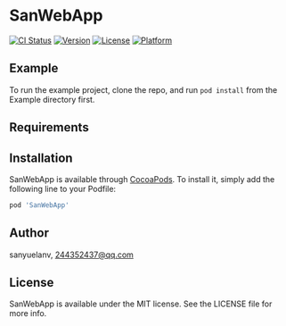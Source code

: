 # SanWebApp

[![CI Status](https://img.shields.io/travis/sanyuelanv/SanWebApp.svg?style=flat)](https://travis-ci.org/sanyuelanv/SanWebApp)
[![Version](https://img.shields.io/cocoapods/v/SanWebApp.svg?style=flat)](https://cocoapods.org/pods/SanWebApp)
[![License](https://img.shields.io/cocoapods/l/SanWebApp.svg?style=flat)](https://cocoapods.org/pods/SanWebApp)
[![Platform](https://img.shields.io/cocoapods/p/SanWebApp.svg?style=flat)](https://cocoapods.org/pods/SanWebApp)

## Example

To run the example project, clone the repo, and run `pod install` from the Example directory first.

## Requirements

## Installation

SanWebApp is available through [CocoaPods](https://cocoapods.org). To install
it, simply add the following line to your Podfile:

```ruby
pod 'SanWebApp'
```

## Author

sanyuelanv, 244352437@qq.com

## License

SanWebApp is available under the MIT license. See the LICENSE file for more info.
